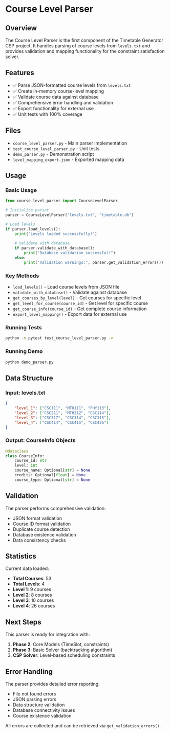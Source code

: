 # Course Level Parser

## Overview
The Course Level Parser is the first component of the Timetable Generator CSP project. It handles parsing of course levels from `levels.txt` and provides validation and mapping functionality for the constraint satisfaction solver.

## Features
- ✅ Parse JSON-formatted course levels from `levels.txt`
- ✅ Create in-memory course-level mapping
- ✅ Validate course data against database
- ✅ Comprehensive error handling and validation
- ✅ Export functionality for external use
- ✅ Unit tests with 100% coverage

## Files
- `course_level_parser.py` - Main parser implementation
- `test_course_level_parser.py` - Unit tests
- `demo_parser.py` - Demonstration script
- `level_mapping_export.json` - Exported mapping data

## Usage

### Basic Usage
```python
from course_level_parser import CourseLevelParser

# Initialize parser
parser = CourseLevelParser("levels.txt", "timetable.db")

# Load levels
if parser.load_levels():
    print("Levels loaded successfully!")
    
    # Validate with database
    if parser.validate_with_database():
        print("Database validation successful!")
    else:
        print("Validation warnings:", parser.get_validation_errors())
```

### Key Methods
- `load_levels()` - Load course levels from JSON file
- `validate_with_database()` - Validate against database
- `get_courses_by_level(level)` - Get courses for specific level
- `get_level_for_course(course_id)` - Get level for specific course
- `get_course_info(course_id)` - Get complete course information
- `export_level_mapping()` - Export data for external use

### Running Tests
```bash
python -m pytest test_course_level_parser.py -v
```

### Running Demo
```bash
python demo_parser.py
```

## Data Structure

### Input: levels.txt
```json
{
    "level_1": ["CSC111", "MTH111", "PHY113"],
    "level_2": ["CSC211", "MTH212", "CSC114"],
    "level_3": ["CSC317", "CSC314", "CSC315"],
    "level_4": ["CSC414", "CSC415", "CSC426"]
}
```

### Output: CourseInfo Objects
```python
@dataclass
class CourseInfo:
    course_id: str
    level: int
    course_name: Optional[str] = None
    credits: Optional[float] = None
    course_type: Optional[str] = None
```

## Validation
The parser performs comprehensive validation:
- JSON format validation
- Course ID format validation
- Duplicate course detection
- Database existence validation
- Data consistency checks

## Statistics
Current data loaded:
- **Total Courses**: 53
- **Total Levels**: 4
- **Level 1**: 9 courses
- **Level 2**: 8 courses  
- **Level 3**: 10 courses
- **Level 4**: 26 courses

## Next Steps
This parser is ready for integration with:
1. **Phase 2**: Core Models (TimeSlot, constraints)
2. **Phase 3**: Basic Solver (backtracking algorithm)
3. **CSP Solver**: Level-based scheduling constraints

## Error Handling
The parser provides detailed error reporting:
- File not found errors
- JSON parsing errors
- Data structure validation
- Database connectivity issues
- Course existence validation

All errors are collected and can be retrieved via `get_validation_errors()`.
